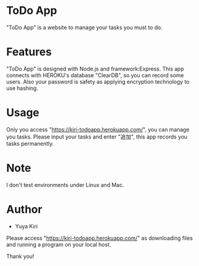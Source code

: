 # ToDo App

"ToDo App" is a website to manage your tasks you must to do.

 
# Features
 
"ToDo App" is designed with Node.js and framework:Express.
This app connects with HEROKU's database "ClearDB", so you can record some users.
Also your password is safety as applying encryption technology to use hashing.

 
# Usage
 
Only you access "https://kiri-todoapp.herokuapp.com/", you can manage you tasks.
Please input your tasks and enter "追加", this app records you tasks permanently.

 
# Note
 
I don't test environments under Linux and Mac.
 
# Author
 
* Yuya Kiri
 
 
Please access "https://kiri-todoapp.herokuapp.com/" as downloading files and running a program on your local host.
 
Thank you!
